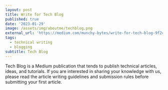 ```yaml
---
layout: post
title: Write for Tech Blog
published: true
date: '2023-01-29'
image: /assets/img/aboutme/techblog.png
external_url: 'https://medium.com/munchy-bytes/write-for-tech-blog-9f2c3293421e'
tags:
  - technical writing
  - blogging
subtitle: Tech Blog
---
```

Tech Blog is a Medium publication that tends to publish technical articles, ideas, and tutorials. If you are interested in sharing your knowledge with us, please read the article writing guidelines and submission rules before submitting your first article.
